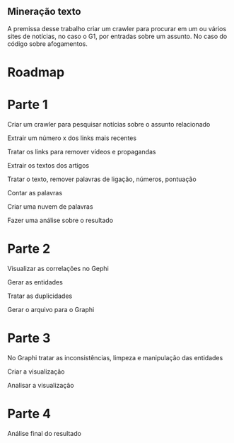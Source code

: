 ## Mineração texto
A premissa desse trabalho criar um crawler para procurar em um ou vários sites de notícias, no caso o G1, por entradas sobre um assunto. No caso do código sobre afogamentos. 

# Roadmap

# Parte 1 

Criar um crawler para pesquisar notícias sobre o assunto relacionado

Extrair um número x dos links mais recentes

Tratar os links para remover vídeos e propagandas

Extrair os textos dos artigos

Tratar o texto, remover palavras de ligação, números, pontuação

Contar as palavras 

Criar uma nuvem de palavras 

Fazer uma análise sobre o resultado

# Parte 2 

Visualizar as correlações no Gephi

Gerar as entidades 

Tratar as duplicidades

Gerar o arquivo para o Graphi

# Parte 3

No Graphi tratar as inconsistências, limpeza e manipulação das entidades

Criar a visualização

Analisar a visualização

# Parte 4

Análise final do resultado

